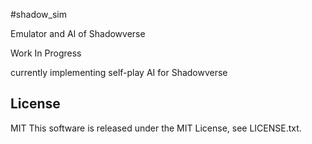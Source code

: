#shadow_sim

Emulator and AI of Shadowverse

Work In Progress

currently implementing self-play AI for Shadowverse

## License
MIT
This software is released under the MIT License, see LICENSE.txt.
